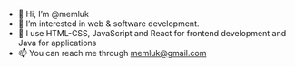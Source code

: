 - 👋 Hi, I’m @memluk
- 👀 I’m interested in web & software development.
- 💞️ I use HTML-CSS, JavaScript and React for frontend development and Java for applications
- 📫 You can reach me through memluk@gmail.com
